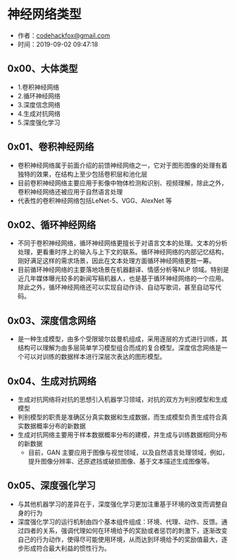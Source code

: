 # 神经网络类型

- 作者：codehackfox@gmail.com
- 时间：2019-09-02 09:47:18

## 0x00、大体类型

* 1.卷积神经网络
* 2.循环神经网络
* 3.深度信念网络
* 4.生成对抗网络
* 5.深度强化学习

## 0x01、卷积神经网络

* 卷积神经网络属于前面介绍的前馈神经网络之一，它对于图形图像的处理有着独特的效果，在结构上至少包括卷积层和池化层
* 目前卷积神经网络主要应用于影像中物体检测和识别、视频理解，除此之外，卷积神经网络还被应用于自然语言处理
* 代表性的卷积神经网络包括LeNet-5、VGG、AlexNet 等

## 0x02、循环神经网络

* 不同于卷积神经网络，循环神经网络更擅长于对语言文本的处理。文本的分析处理，更看重时序上的输入与上下文的联系。循环神经网络的内部记忆结构，刚好满足这样的需求场景，因此在文本处理方面循环神经网络更胜一筹。
* 目前循环神经网络的主要落地场景在机器翻译、情感分析等NLP 领域。特别是近几年媒体曝光较多的新闻写稿机器人，也是基于循环神经网络的一个应用。除此之外，循环神经网络还可以实现自动作诗、自动写歌词，甚至自动写代码。

## 0x03、深度信念网络

* 是一种生成模型，由多个受限玻尔兹曼机组成，采用逐层的方式进行训练，其结构可以理解为由多层简单学习模型组合而成的复合模型。深度信念网络是一个可以对训练的数据样本进行深层次表达的图形模型。


## 0x04、生成对抗网络

* 生成对抗网络将对抗的思想引入机器学习领域，对抗的双方为判别模型和生成模型
* 判别模型的职责是准确区分真实数据和生成数据，而生成模型负责生成符合真实数据概率分布的新数据
* 生成对抗网络主要用于样本数据概率分布的建模，并生成与训练数据相同分布的新数据
    * 目前，GAN 主要应用于图像与视觉领域，以及自然语言处理领域，例如，提升图像分辨率、还原遮挡或破损图像、基于文本描述生成图像等。


## 0x05、深度强化学习

* 与其他机器学习的差异在于，深度强化学习更加注重基于环境的改变而调整自身的行为
* 深度强化学习的运行机制由四个基本组件组成：环境、代理、动作、反馈。通过四者的关系，强调代理如何在环境给予的奖励或者惩罚的刺激下，逐渐改变自己的行为动作，使得尽可能使用环境，从而达到环境给予的奖励值最大，逐步形成符合最大利益的惯性行为。

